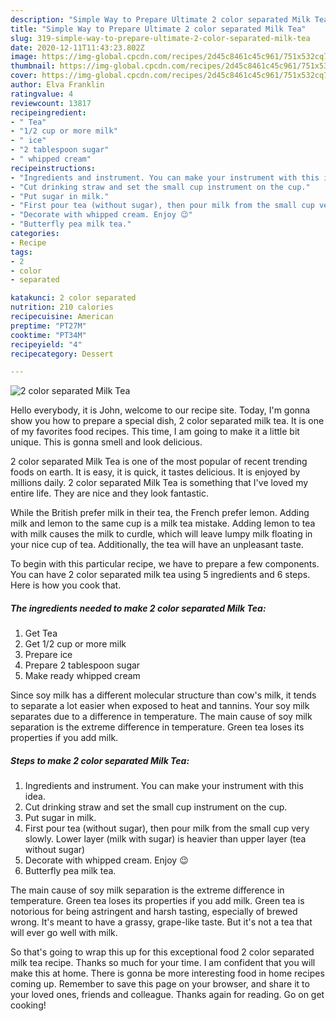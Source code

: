 ```yaml
---
description: "Simple Way to Prepare Ultimate 2 color separated Milk Tea"
title: "Simple Way to Prepare Ultimate 2 color separated Milk Tea"
slug: 319-simple-way-to-prepare-ultimate-2-color-separated-milk-tea
date: 2020-12-11T11:43:23.802Z
image: https://img-global.cpcdn.com/recipes/2d45c8461c45c961/751x532cq70/2-color-separated-milk-tea-recipe-main-photo.jpg
thumbnail: https://img-global.cpcdn.com/recipes/2d45c8461c45c961/751x532cq70/2-color-separated-milk-tea-recipe-main-photo.jpg
cover: https://img-global.cpcdn.com/recipes/2d45c8461c45c961/751x532cq70/2-color-separated-milk-tea-recipe-main-photo.jpg
author: Elva Franklin
ratingvalue: 4
reviewcount: 13817
recipeingredient:
- " Tea"
- "1/2 cup or more milk"
- " ice"
- "2 tablespoon sugar"
- " whipped cream"
recipeinstructions:
- "Ingredients and instrument. You can make your instrument with this idea."
- "Cut drinking straw and set the small cup instrument on the cup."
- "Put sugar in milk."
- "First pour tea (without sugar), then pour milk from the small cup very slowly. Lower layer (milk with sugar) is heavier than upper layer (tea without sugar)"
- "Decorate with whipped cream. Enjoy 😉"
- "Butterfly pea milk tea."
categories:
- Recipe
tags:
- 2
- color
- separated

katakunci: 2 color separated 
nutrition: 210 calories
recipecuisine: American
preptime: "PT27M"
cooktime: "PT34M"
recipeyield: "4"
recipecategory: Dessert

---
```



![2 color separated Milk Tea](https://img-global.cpcdn.com/recipes/2d45c8461c45c961/751x532cq70/2-color-separated-milk-tea-recipe-main-photo.jpg)

Hello everybody, it is John, welcome to our recipe site. Today, I'm gonna show you how to prepare a special dish, 2 color separated milk tea. It is one of my favorites food recipes. This time, I am going to make it a little bit unique. This is gonna smell and look delicious.

2 color separated Milk Tea is one of the most popular of recent trending foods on earth. It is easy, it is quick, it tastes delicious. It is enjoyed by millions daily. 2 color separated Milk Tea is something that I've loved my entire life. They are nice and they look fantastic.

While the British prefer milk in their tea, the French prefer lemon. Adding milk and lemon to the same cup is a milk tea mistake. Adding lemon to tea with milk causes the milk to curdle, which will leave lumpy milk floating in your nice cup of tea. Additionally, the tea will have an unpleasant taste.


To begin with this particular recipe, we have to prepare a few components. You can have 2 color separated milk tea using 5 ingredients and 6 steps. Here is how you cook that.

<!--inarticleads1-->

##### The ingredients needed to make 2 color separated Milk Tea:

1. Get  Tea
1. Get 1/2 cup or more milk
1. Prepare  ice
1. Prepare 2 tablespoon sugar
1. Make ready  whipped cream


Since soy milk has a different molecular structure than cow&#39;s milk, it tends to separate a lot easier when exposed to heat and tannins. Your soy milk separates due to a difference in temperature. The main cause of soy milk separation is the extreme difference in temperature. Green tea loses its properties if you add milk. 

<!--inarticleads2-->

##### Steps to make 2 color separated Milk Tea:

1. Ingredients and instrument. You can make your instrument with this idea.
1. Cut drinking straw and set the small cup instrument on the cup.
1. Put sugar in milk.
1. First pour tea (without sugar), then pour milk from the small cup very slowly. Lower layer (milk with sugar) is heavier than upper layer (tea without sugar)
1. Decorate with whipped cream. Enjoy 😉
1. Butterfly pea milk tea.


The main cause of soy milk separation is the extreme difference in temperature. Green tea loses its properties if you add milk. Green tea is notorious for being astringent and harsh tasting, especially of brewed wrong. It&#39;s meant to have a grassy, grape-like taste. But it&#39;s not a tea that will ever go well with milk. 

So that's going to wrap this up for this exceptional food 2 color separated milk tea recipe. Thanks so much for your time. I am confident that you will make this at home. There is gonna be more interesting food in home recipes coming up. Remember to save this page on your browser, and share it to your loved ones, friends and colleague. Thanks again for reading. Go on get cooking!
